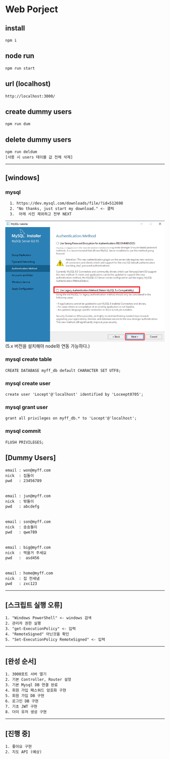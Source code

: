 # Web Porject  
  
## install  

    npm i
    
## node run  

    npm run start  

## url (localhost)

    http://localhost:3000/


## create dummy users
    npm run dum

## delete dummy users

    npm run deldum  
    [사용 시 users 테이블 값 전체 삭제]


------------  
## [windows]  
### mysql  
      1. https://dev.mysql.com/downloads/file/?id=512698  
      2. "No thanks, just start my download." <- 클릭  
      3.  아래 사진 제외하고 전부 NEXT  
![DB설치](./mysqlSelect.png)  
(5.x 버전을 설치해야 node와 연동 가능하다.)  
    
### mysql create table

    CREATE DATABASE myff_db default CHARACTER SET UTF8;

### mysql create user  

    create user 'Locept'@'localhost' identified by 'Loceept0705';

### mysql grant user

    grant all privileges on myff_db.* to 'Locept'@'localhost';

### mysql commit

    FLUSH PRIVILEGES;


## [Dummy Users]
 
    email : won@myff.com  
    nick  : 집돌이  
    pwd   : 23456789  


    email : jun@myff.com  
    nick  : 밖돌이  
    pwd   : abcdefg


    email : son@myff.com
    nick  : 송송돌이
    pwd   : qwe789


    email : big@myff.com
    nick  : 먹을거 주세요
    pwd   :  asd456


    email : home@myff.com
    nick  : 집 전세냄
    pwd   : zxc123


  ------------ 
## [스크립트 실행 오류]  
    1. "Windows PowerShell" <- windows 검색  
    2. 관리자 권한 실행  
    3. "get-ExecutionPolicy" <- 입력  
    4. "RemoteSigned" 아닌것을 확인  
    5. "Set-ExecutionPolicy RemoteSigned" <- 입력  

------------  
## [완성 순서]  
    1. 3000포트 서버 열기  
    2. 기본 Controller, Router 설정  
    3. 기본 Mysql DB 연결 완료  
    4. 회원 가입 패스워드 암호화 구현  
    5. 회원 가입 DB 구현  
    6. 로그인 DB 구현  
    7. 기초 JWT 구현
    8. 더미 유저 생성 구현

------------  
## [진행 중]  
    1. 좋아요 구현
    2. 지도 API (예상)
